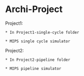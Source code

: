 Archi-Project
==============

Project1:

    * In Project1-single-cycle folder

    * MIPS single cycle simulator

Project2:

    * In Project2-pipeline folder

    * MIPS pipeline simulator
